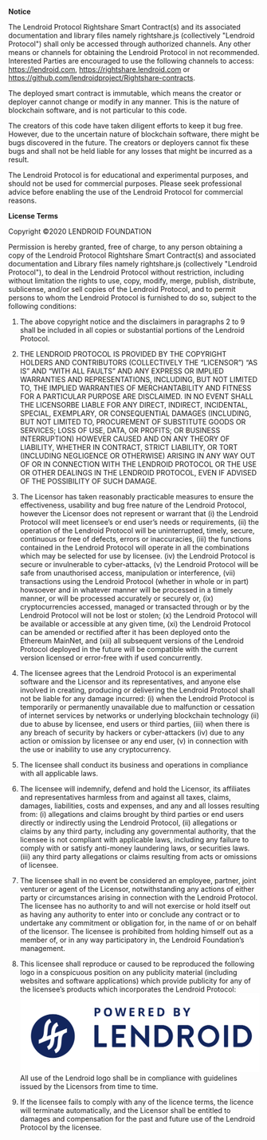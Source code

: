 <b>Notice</b>

The Lendroid Protocol Rightshare Smart Contract(s) and its associated documentation and library files
namely rightshare.js (collectively &quot;Lendroid Protocol&quot;) shall only be accessed
through authorized channels. Any other means or channels for obtaining the Lendroid
Protocol in not recommended. Interested Parties are encouraged to use the following
channels to access: https://lendroid.com, https://rightshare.lendroid.com or https://github.com/lendroidproject/Rightshare-contracts.

The deployed smart contract is immutable, which means the creator or deployer cannot
change or modify in any manner. This is the nature of blockchain software, and is not
particular to this code.

The creators of this code have taken diligent efforts to keep it bug free. However, due to the
uncertain nature of blockchain software, there might be bugs discovered in the future. The
creators or deployers cannot fix these bugs and shall not be held liable for any losses that
might be incurred as a result.

The Lendroid Protocol is for educational and experimental purposes, and should not be used
for commercial purposes. Please seek professional advice before enabling the use of the
Lendroid Protocol for commercial reasons.


<b>License Terms</b>

Copyright &copy;2020 LENDROID FOUNDATION

Permission is hereby granted, free of charge, to any person obtaining a copy of the Lendroid
Protocol Rightshare Smart Contract(s) and associated documentation and Library files namely
rightshare.js (collectively &quot;Lendroid Protocol&quot;), to deal in the Lendroid Protocol without
restriction, including without limitation the rights to use, copy, modify, merge, publish, distribute,
sublicense, and/or sell copies of the Lendroid Protocol, and to permit persons to whom the
Lendroid Protocol is furnished to do so, subject to the following conditions:
1. The above copyright notice and the disclaimers in paragraphs 2 to 9 shall be included in
all copies or substantial portions of the Lendroid Protocol.
2. THE LENDROID PROTOCOL IS PROVIDED BY THE COPYRIGHT HOLDERS AND
CONTRIBUTORS (COLLECTIVELY THE “LICENSOR”) “AS IS” AND “WITH ALL
FAULTS” AND ANY EXPRESS OR IMPLIED WARRANTIES AND
REPRESENTATIONS, INCLUDING, BUT NOT LIMITED TO, THE IMPLIED
WARRANTIES OF MERCHANTABILITY AND FITNESS FOR A PARTICULAR
PURPOSE ARE DISCLAIMED. IN NO EVENT SHALL THE LICENSORBE LIABLE FOR
ANY DIRECT, INDIRECT, INCIDENTAL, SPECIAL, EXEMPLARY, OR
CONSEQUENTIAL DAMAGES (INCLUDING, BUT NOT LIMITED TO, PROCUREMENT
OF SUBSTITUTE GOODS OR SERVICES; LOSS OF USE, DATA, OR PROFITS; OR
BUSINESS INTERRUPTION) HOWEVER CAUSED AND ON ANY THEORY OF
LIABILITY, WHETHER IN CONTRACT, STRICT LIABILITY, OR TORT (INCLUDING
NEGLIGENCE OR OTHERWISE) ARISING IN ANY WAY OUT OF OR IN
CONNECTION WITH THE LENDROID PROTOCOL OR THE USE OR OTHER
DEALINGS IN THE LENDROID PROTOCOL, EVEN IF ADVISED OF THE POSSIBILITY
OF SUCH DAMAGE.

3. The Licensor has taken reasonably practicable measures to ensure the
effectiveness, usability and bug free nature of the Lendroid Protocol, however the
Licensor does not represent or warrant that (i) the Lendroid Protocol will meet
licensee’s or end user’s needs or requirements, (ii) the operation of the Lendroid
Protocol will be uninterrupted, timely, secure, continuous or free of defects, errors or
inaccuracies, (iii) the functions contained in the Lendroid Protocol will operate in all
the combinations which may be selected for use by licensee. (iv) the Lendroid
Protocol is secure or invulnerable to cyber-attacks, (v) the Lendroid Protocol will be
safe from unauthorised access, manipulation or interference, (vii) transactions using
the Lendroid Protocol (whether in whole or in part) howsoever and in whatever
manner will be processed in a timely manner, or will be processed accurately or
securely or, (ix) cryptocurrencies accessed, managed or transacted through or by the
Lendroid Protocol will not be lost or stolen; (x) the Lendroid Protocol will be available
or accessible at any given time, (xi) the Lendroid Protocol can be amended or
rectified after it has been deployed onto the Ethereum MainNet, and (xii) all
subsequent versions of the Lendroid Protocol deployed in the future will be
compatible with the current version licensed or error-free with if used concurrently.
4. The licensee agrees that the Lendroid Protocol is an experimental software and the
Licensor and its representatives, and anyone else involved in creating, producing or
delivering the Lendroid Protocol shall not be liable for any damage incurred: (i) when
the Lendroid Protocol is temporarily or permanently unavailable due to malfunction or
cessation of internet services by networks or underlying blockchain technology (ii)
due to abuse by licensee, end users or third parties, (iii) when there is any breach of
security by hackers or cyber-attackers (iv) due to any action or omission by licensee
or any end user, (v) in connection with the use or inability to use any cryptocurrency.

5. The licensee shall conduct its business and operations in compliance with all
applicable laws.
6. The licensee will indemnify, defend and hold the Licensor, its affiliates and
representatives harmless from and against all taxes, claims, damages, liabilities,
costs and expenses, and any and all losses resulting from: (i) allegations and claims
brought by third parties or end users directly or indirectly using the Lendroid Protocol,
(ii) allegations or claims by any third party, including any governmental authority, that
the licensee is not compliant with applicable laws, including any failure to comply with
or satisfy anti-money laundering laws, or securities laws. (iii) any third party
allegations or claims resulting from acts or omissions of licensee.
7. The licensee shall in no event be considered an employee, partner, joint venturer or
agent of the Licensor, notwithstanding any actions of either party or circumstances
arising in connection with the Lendroid Protocol. The licensee has no authority to and
will not exercise or hold itself out as having any authority to enter into or conclude
any contract or to undertake any commitment or obligation for, in the name of or on
behalf of the licensor. The licensee is prohibited from holding himself out as a
member of, or in any way participatory in, the Lendroid Foundation’s management.
8. This licensee shall reproduce or caused to be reproduced the following logo in a
conspicuous position on any publicity material (including websites and software
applications) which provide publicity for any of the licensee’s products which
incorporates the Lendroid Protocol:
![Powered by Lendroid Logo](images/powered-by-lendroid.jpg)
All use of the Lendroid logo shall be in compliance with guidelines issued by the
Licensors from time to time.
9. If the licensee fails to comply with any of the licence terms, the licence will
terminate automatically, and the Licensor shall be entitled to damages and
compensation for the past and future use of the Lendroid Protocol by the licensee.

